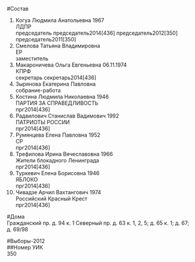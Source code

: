 #Состав  
1. Когуа Людмила Анатольевна 1967  
    ЛДПР  
    председатель председатель2014[436] председатель2012[350] председатель2011[350]  
2. Смелова Татьяна Владимировна  
    ЕР  
    заместитель  
3. Макароничева Ольга Евгеньевна 06.11.1974  
    КПРФ  
    секретарь секретарь2014[436]  
4. Зырянова Екатерина Павловна  
    собрание-работа  
5. Костина Людмила Николаевна 1946  
    ПАРТИЯ ЗА СПРАВЕДЛИВОСТЬ  
    прг2014[436]  
6. Радвилович Станислав Вадимович 1992  
    ПАТРИОТЫ РОССИИ  
    прг2014[436]  
7. Румянцева Елена Павловна 1952  
    СР  
    прг2014[436]  
8. Трефилова Ирина Вячеславовна 1966  
    Жители блокадного Ленинграда  
    прг2014[436]  
9. Туркевич Елена Борисовна 1946  
    ЯБЛОКО  
    прг2014[436]  
10. Чивадзе Арчил Вахтангович 1974  
    Российский Красный Крест  
    прг2014[436]  
  
#Дома  
Гражданский пр. д. 94 к. 1 Северный пр. д. 63 к. 1, 2, 5; д. 65 к. 1; д. 67; д. 69/98  
  
#Выборы-2012  
##Номер УИК  
350  
